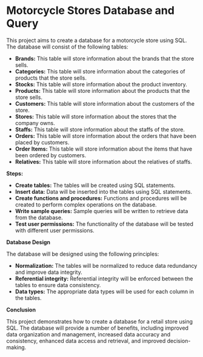 # Motorcycle Stores Database and Query

This project aims to create a database for a motorcycle store using SQL. The database will consist of the following tables:

* **Brands:** This table will store information about the brands that the store sells.
* **Categories:** This table will store information about the categories of products that the store sells.
* **Stocks:** This table will store information about the product inventory.
* **Products:** This table will store information about the products that the store sells.
* **Customers:** This table will store information about the customers of the store.
* **Stores:** This table will store information about the stores that the company owns.
* **Staffs:** This table will store information about the staffs of the store.
* **Orders:** This table will store information about the orders that have been placed by customers.
* **Order Items:** This table will store information about the items that have been ordered by customers.
* **Relatives:** This table will store information about the relatives of staffs.

**Steps:**

* **Create tables:** The tables will be created using SQL statements.
* **Insert data:** Data will be inserted into the tables using SQL statements.
* **Create functions and procedures:** Functions and procedures will be created to perform complex operations on the database.
* **Write sample queries:** Sample queries will be written to retrieve data from the database.
* **Test user permissions:** The functionality of the database will be tested with different user permissions.

**Database Design**

The database will be designed using the following principles:

* **Normalization:** The tables will be normalized to reduce data redundancy and improve data integrity.
* **Referential integrity:** Referential integrity will be enforced between the tables to ensure data consistency.
* **Data types:** The appropriate data types will be used for each column in the tables.

**Conclusion**

This project demonstrates how to create a database for a retail store using SQL. The database will provide a number of benefits, including improved data organization and management, increased data accuracy and consistency, enhanced data access and retrieval, and improved decision-making.
